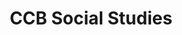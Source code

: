 ---
layout: collection_index
title: CCB Social Studies
permalink: /materials/:collection/:categories/
---